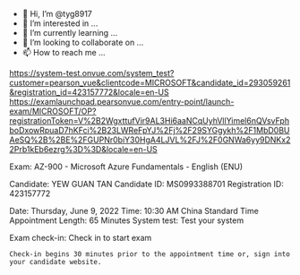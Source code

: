 - 👋 Hi, I’m @tyg8917
- 👀 I’m interested in ...
- 🌱 I’m currently learning ...
- 💞️ I’m looking to collaborate on ...
- 📫 How to reach me ...

<!---
tyg8917/tyg8917 is a ✨ special ✨ repository because its `README.md` (this file) appears on your GitHub profile.
You can click the Preview link to take a look at your changes.
--->

https://system-test.onvue.com/system_test?customer=pearson_vue&clientcode=MICROSOFT&candidate_id=293059261&registration_id=423157772&locale=en-US
https://examlaunchpad.pearsonvue.com/entry-point/launch-exam/MICROSOFT/OP?registrationToken=V%2B2WgxttufVir9AL3Hi6aaNCqUyhVllYimel6nQVsvFphboDxowRpuaD7hKFci%2B23LWReFpYJ%2Fj%2F29SYGgykh%2F1MbD0BUAeSQ%2B%2BE%2FGUPNr0biY30HgA4LJVL%2FJ%2F0GNWa6yy9DNKx22Prb1kEb6ezrg%3D%3D&locale=en-US

Exam:	AZ-900 - Microsoft Azure Fundamentals - English (ENU) 
 	  
Candidate:	YEW GUAN TAN 
Candidate ID:	‎MS0993388701‎ 
Registration ID:	423157772 
 	  
Date:	‎Thursday, June 9, 2022‎ 
Time:	‎10:30 AM China Standard Time‎‎ 
Appointment Length: 	‎65‎ Minutes‎ 
System test:	‎Test your system‎ 

Exam check-in: 	‎Check in to start exam‎ 

	‎Check-in begins 30 minutes prior to the appointment time or, sign into your candidate website.‎ 
 	  

